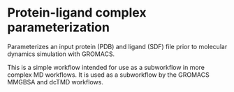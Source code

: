 # Protein-ligand complex parameterization

Parameterizes an input protein (PDB) and ligand (SDF) file prior to molecular
dynamics simulation with GROMACS.

This is a simple workflow intended for use as a subworkflow in more complex
MD workflows. It is used as a subworkflow by the GROMACS MMGBSA and dcTMD
workflows.

